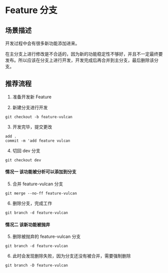 # Feature 分支

## 场景描述

开发过程中会有很多新功能添加进来。

在主分支上进行修改是不合适的，因为新的功能稳定性不够好，并且不一定最终要发布。所以应该在分支上进行开发，开发完成后再合并到主分支，最后删除该分支。

## 推荐流程

1. 准备开发新 Feature


2. 新建分支进行开发 

`git checkout -b feature-vulcan`


3. 开发完毕，提交更改 

```
add .
commit -m 'add feature vulcan
```

4. 切回 dev 分支

`git checkout dev`


#### 情况一 该功能被分析可以添加到分支

5. 合并 feature-vulcan 分支

`git merge --no-ff feature-vulcan`


6. 删除分支，完成工作

`git branch -d feature-vulcan`


#### 情况二 该新功能被抛弃

5. 删除被抛弃的 feature-vulcan 分支

`git branch -d feature-vulcan`


6. 此时会发现删除失败，因为分支还没有被合并，需要强制删除

`git branch -D feature-vulcan`